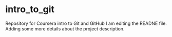 # intro_to_git
Repository for Coursera intro to Git and GitHub
I am editing the READNE file. Adding some more details about the project description.
